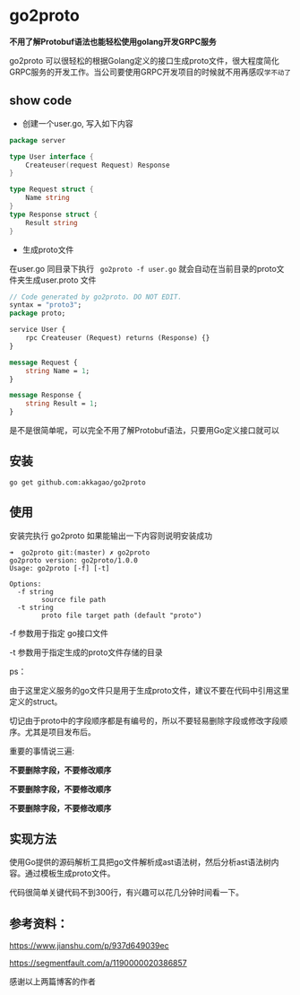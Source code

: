 # go2proto

**不用了解Protobuf语法也能轻松使用golang开发GRPC服务**

go2proto 可以很轻松的根据Golang定义的接口生成proto文件，很大程度简化GRPC服务的开发工作。当公司要使用GRPC开发项目的时候就不用再感叹`学不动了`

## show code

- 创建一个user.go, 写入如下内容

```go
package server

type User interface {
	Createuser(request Request) Response
}

type Request struct {
	Name string
}
type Response struct {
	Result string
}
```

- 生成proto文件

在user.go 同目录下执行  ` go2proto -f user.go` 就会自动在当前目录的proto文件夹生成user.proto 文件

```protobuf
// Code generated by go2proto. DO NOT EDIT.
syntax = "proto3";
package proto;

service User {
    rpc Createuser (Request) returns (Response) {} 
}

message Request {
    string Name = 1; 
}

message Response {
    string Result = 1; 
}
```

是不是很简单呢，可以完全不用了解Protobuf语法，只要用Go定义接口就可以

## 安装

```shell
go get github.com:akkagao/go2proto
```

## 使用

安装完执行 go2proto  如果能输出一下内容则说明安装成功

```shell
➜  go2proto git:(master) ✗ go2proto
go2proto version: go2proto/1.0.0
Usage: go2proto [-f] [-t]

Options:
  -f string
        source file path
  -t string
        proto file target path (default "proto")
```

-f 参数用于指定 go接口文件

-t 参数用于指定生成的proto文件存储的目录

ps：

由于这里定义服务的go文件只是用于生成proto文件，建议不要在代码中引用这里定义的struct。

切记由于proto中的字段顺序都是有编号的，所以不要轻易删除字段或修改字段顺序。尤其是项目发布后。

重要的事情说三遍:

**不要删除字段，不要修改顺序**

**不要删除字段，不要修改顺序**

**不要删除字段，不要修改顺序**

## 实现方法

使用Go提供的源码解析工具把go文件解析成ast语法树，然后分析ast语法树内容。通过模板生成proto文件。

代码很简单关键代码不到300行，有兴趣可以花几分钟时间看一下。

## 参考资料：

https://www.jianshu.com/p/937d649039ec

https://segmentfault.com/a/1190000020386857

感谢以上两篇博客的作者